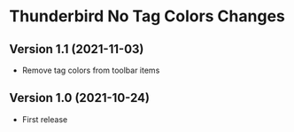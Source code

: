 # Thunderbird No Tag Colors Changes

## Version 1.1 (2021-11-03)
- Remove tag colors from toolbar items

## Version 1.0 (2021-10-24)
- First release
